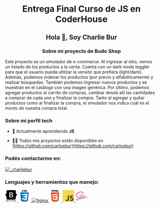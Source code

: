 <h1 align="center">Entrega Final Curso de JS en CoderHouse</h1>
<h2 align="center">Hola 👋, Soy Charlie Bur</h2>
<h3 align="center">Sobre mi proyecto de Budo Shop</h3>

<p align="left">
Este proyecto es un simulador de e-commerce. Al ingresar al sitio, vemos un listado de los productos a la venta. Cuenta con un dark mode toggler para que el usuario 
pueda utilizar la versión que prefiera (light/dark). Además, podemos ordenar los productos (por precio y alfabéticamente) y realizar búsquedas.
También podemos ingresar nuevos productos y se muestran en el catálogo con una imagen genérica. Por último, podemos agregar productos al carrito de compras, cambiar desde 
allí las cantidades a comprar de cada uno y finalizar la compra. Tanto al agregar y quitar productos como al finalizar la compra, el simulador nos indica cuál es el monto de
nuestra compra total.
</p>

<h3>Sobre mi perfil tech</h3>

- 🌱 Actualmente aprendiendo **JS**

- 👨‍💻 Todos mis proyectos están disponibles en [https://github.com/carlosbur](https://github.com/carlosbur)

<h3 align="left">Podés contactarme en:</h3>
<p align="left">
<a href="https://instagram.com/_charliebur" target="blank"><img align="center" src="https://raw.githubusercontent.com/rahuldkjain/github-profile-readme-generator/master/src/images/icons/Social/instagram.svg" alt="_charliebur" height="30" width="40" /></a>
</p>

<h3 align="left">Lenguajes y herramientas que manejo:</h3>
<p align="left"> <a href="https://getbootstrap.com" target="_blank" rel="noreferrer"> <img src="https://raw.githubusercontent.com/devicons/devicon/master/icons/bootstrap/bootstrap-plain-wordmark.svg" alt="bootstrap" width="40" height="40"/> </a> <a href="https://www.w3schools.com/css/" target="_blank" rel="noreferrer"> <img src="https://raw.githubusercontent.com/devicons/devicon/master/icons/css3/css3-original-wordmark.svg" alt="css3" width="40" height="40"/> </a> <a href="https://www.figma.com/" target="_blank" rel="noreferrer"> <img src="https://www.vectorlogo.zone/logos/figma/figma-icon.svg" alt="figma" width="40" height="40"/> </a> <a href="https://www.w3.org/html/" target="_blank" rel="noreferrer"> <img src="https://raw.githubusercontent.com/devicons/devicon/master/icons/html5/html5-original-wordmark.svg" alt="html5" width="40" height="40"/> </a> <a href="https://developer.mozilla.org/en-US/docs/Web/JavaScript" target="_blank" rel="noreferrer"> <img src="https://raw.githubusercontent.com/devicons/devicon/master/icons/javascript/javascript-original.svg" alt="javascript" width="40" height="40"/> </a> <a href="https://sass-lang.com" target="_blank" rel="noreferrer"> <img src="https://raw.githubusercontent.com/devicons/devicon/master/icons/sass/sass-original.svg" alt="sass" width="40" height="40"/> </a> </p>
